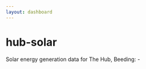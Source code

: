 ```yaml
---
layout: dashboard
---
```


# hub-solar

Solar energy generation data for The Hub, Beeding: -

<div id="today">
</div>

<div id="this_month">
</div>

<script>
// Use the Fetch API to load the JSON file for today's data
fetch('plant_data/today.json')
  .then(response => {
    // Check if the response is successful
    if (!response.ok) {
      throw new Error('Network response was not ok ' + response.statusText);
    }
    return response.json(); // Parse the JSON in the response
  })
  .then(data => {
    // Now 'data' contains the parsed JSON object
    const value = data.plantData.currentEnergy; // Replace 'key' with the actual key from your JSON file

    // Select the HTML element by ID and set its content
    document.getElementById('today').textContent = value + ' generated today;';
  })
  .catch(error => {
    // Handle any errors that occurred during the fetch
    console.error('Fetching and parsing data error', error);
  });

// Use the Fetch API to load the JSON file for this month's data
fetch('plant_data/this_month.json')
  .then(response => {
    // Check if the response is successful
    if (!response.ok) {
      throw new Error('Network response was not ok ' + response.statusText);
    }
    return response.json(); // Parse the JSON in the response
  })
  .then(data => {
    // Now 'data' contains the parsed JSON object
    const value = data.plantData.currentEnergy; // Replace 'key' with the actual key from your JSON file

    // Select the HTML element by ID and set its content
    document.getElementById('this_month').textContent = value + ' generated this month.';
  })
  .catch(error => {
    // Handle any errors that occurred during the fetch
    console.error('Fetching and parsing data error', error);
  });
</script>
